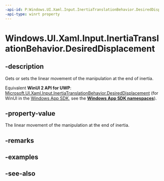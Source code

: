 ```yaml
---
-api-id: P:Windows.UI.Xaml.Input.InertiaTranslationBehavior.DesiredDisplacement
-api-type: winrt property
---
```


<!-- Property syntax
public double DesiredDisplacement { get;  set; }
-->

# Windows.UI.Xaml.Input.InertiaTranslationBehavior.DesiredDisplacement

## -description
Gets or sets the linear movement of the manipulation at the end of inertia.

Equivalent **WinUI 2 API for UWP**: [Microsoft.UI.Xaml.Input.InertiaTranslationBehavior.DesiredDisplacement](/windows/winui/api/microsoft.ui.xaml.input.inertiatranslationbehavior.desireddisplacement) (for WinUI in the [Windows App SDK](/windows/apps/windows-app-sdk/), see the **[Windows App SDK namespaces](/windows/windows-app-sdk/api/winrt/)**).

## -property-value
The linear movement of the manipulation at the end of inertia.

## -remarks

## -examples

## -see-also
